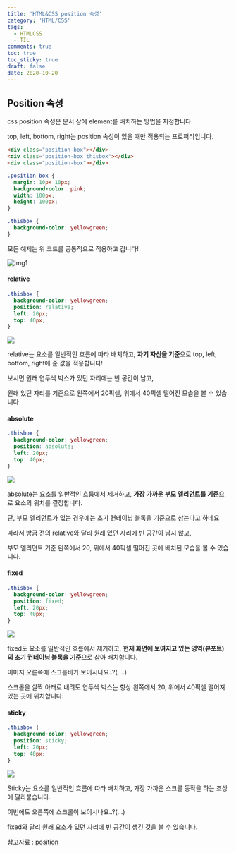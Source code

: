 ```yaml
---
title: 'HTML&CSS position 속성'
category: 'HTML/CSS'
tags:
  - HTMLCSS
  - TIL
comments: true
toc: true
toc_sticky: true
draft: false
date: 2020-10-20
---
```


[position]: https://developer.mozilla.org/ko/docs/Web/CSS/position

## Position 속성

css position 속성은 문서 상에 element를 배치하는 방법을 지정합니다.

top, left, bottom, right는 position 속성이 있을 때만 적용되는 프로퍼티입니다.

```html
<div class="position-box"></div>
<div class="position-box thisbox"></div>
<div class="position-box"></div>
```

```css
.position-box {
  margin: 10px 10px;
  background-color: pink;
  width: 100px;
  height: 100px;
}

.thisbox {
  background-color: yellowgreen;
}
```

모든 예제는 위 코드를 공통적으로 적용하고 갑니다!

![img1](https://i.ibb.co/mSGSxbc/2020-10-20-11-30-10.png)

#### relative

```css
.thisbox {
  background-color: yellowgreen;
  position: relative;
  left: 20px;
  top: 40px;
}
```

![](https://i.ibb.co/cLJmHkf/2020-10-20-11-33-13.png)

relative는 요소를 일반적인 흐름에 따라 배치하고, **자기 자신을 기준**으로 top, left, bottom, right에 준 값을 적용합니다!

보시면 원래 연두색 박스가 있던 자리에는 빈 공간이 남고,

원래 있던 자리를 기준으로 왼쪽에서 20픽셀, 위에서 40픽셀 떨어진 모습을 볼 수 있습니다

#### absolute

```css
.thisbox {
  background-color: yellowgreen;
  position: absolute;
  left: 20px;
  top: 40px;
}
```

![](https://i.ibb.co/2d6NYjh/2020-10-20-11-33-29.png)

absolute는 요소를 일반적인 흐름에서 제거하고, **가장 가까운 부모 엘리먼트를 기준**으로 요소의 위치를 결정합니다.

단, 부모 엘리먼트가 없는 경우에는 초기 컨테이닝 블록을 기준으로 삼는다고 하네요

따라서 방금 전의 relative와 달리 원래 있던 자리에 빈 공간이 남지 않고,

부모 엘리먼트 기준 왼쪽에서 20, 위에서 40픽셀 떨어진 곳에 배치된 모습을 볼 수 있습니다.

#### fixed

```css
.thisbox {
  background-color: yellowgreen;
  position: fixed;
  left: 20px;
  top: 40px;
}
```

![](https://i.ibb.co/DRxJp22/2020-10-20-11-40-51.png)

fixed도 요소를 일반적인 흐름에서 제거하고, **현재 화면에 보여지고 있는 영역(뷰포트)의 초기 컨테이닝 블록을 기준**으로 삼아 배치합니다.

이미지 오른쪽에 스크롤바가 보이시나요..?(....)

스크롤을 살짝 아래로 내려도 연두색 박스는 항상 왼쪽에서 20, 위에서 40픽셀 떨어져있는 곳에 위치합니다.

#### sticky

```css
.thisbox {
  background-color: yellowgreen;
  position: sticky;
  left: 20px;
  top: 40px;
}
```

![](https://i.ibb.co/zJvzH1X/2020-10-20-11-41-44.png)

Sticky는 요소를 일반적인 흐름에 따라 배치하고, 가장 가까운 스크롤 동작을 하는 조상에 달라붙습니다.

이번에도 오른쪽에 스크롤이 보이시나요..?(...)

fixed와 달리 원래 요소가 있던 자리에 빈 공간이 생긴 것을 볼 수 있습니다.

참고자료 : [position]
